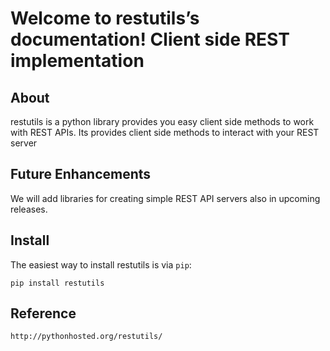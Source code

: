 Welcome to restutils’s documentation! Client side REST implementation 
====================================================================

About
-----

restutils is a python library provides you easy client side methods to work with REST APIs. Its provides client side methods to interact with your REST server

Future Enhancements
-------------------

We will add libraries for creating simple REST API servers also in upcoming releases.

Install
-------

The easiest way to install restutils is via `pip`:

    pip install restutils

Reference
---------
	http://pythonhosted.org/restutils/


